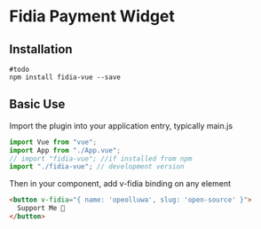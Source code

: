 # Fidia Payment Widget 

## Installation

```shell
#todo
npm install fidia-vue --save
```

## Basic Use

Import the plugin into your application entry, typically main.js

```js
import Vue from "vue";
import App from "./App.vue";
// import "fidia-vue"; //if installed from npm
import "./fidia-vue"; // development version
```

Then in your component, add v-fidia binding on any element

```html
<button v-fidia="{ name: 'opeolluwa', slug: 'open-source' }">
  Support Me 💜
</button>
```


